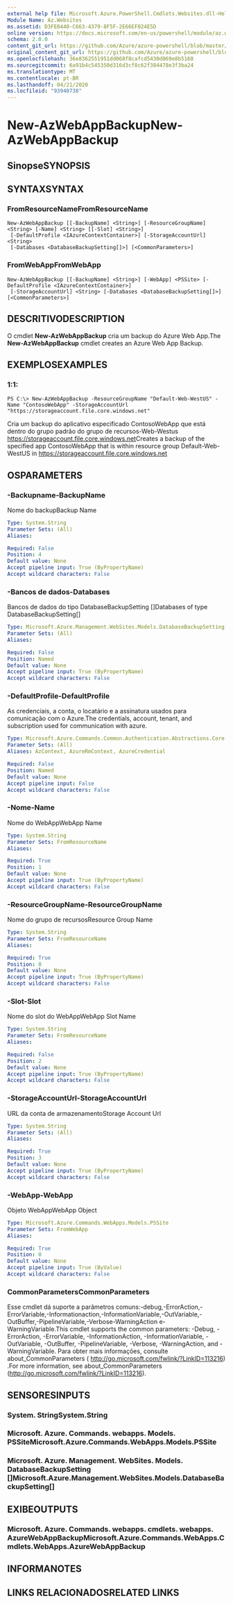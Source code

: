 ```yaml
---
external help file: Microsoft.Azure.PowerShell.Cmdlets.Websites.dll-Help.xml
Module Name: Az.Websites
ms.assetid: D3FE0440-C663-4379-8F5F-2E66EF024E5D
online version: https://docs.microsoft.com/en-us/powershell/module/az.websites/new-azwebappbackup
schema: 2.0.0
content_git_url: https://github.com/Azure/azure-powershell/blob/master/src/Websites/Websites/help/New-AzWebAppBackup.md
original_content_git_url: https://github.com/Azure/azure-powershell/blob/master/src/Websites/Websites/help/New-AzWebAppBackup.md
ms.openlocfilehash: 36e8362551951dd068f8cafcd5430d069e8b5160
ms.sourcegitcommit: 6a91b4c545350d316d3cf8c62f384478e3f3ba24
ms.translationtype: MT
ms.contentlocale: pt-BR
ms.lasthandoff: 04/21/2020
ms.locfileid: "93940738"
---
```

# <span data-ttu-id="ad932-101">New-AzWebAppBackup</span><span class="sxs-lookup"><span data-stu-id="ad932-101">New-AzWebAppBackup</span></span>

## <span data-ttu-id="ad932-102">Sinopse</span><span class="sxs-lookup"><span data-stu-id="ad932-102">SYNOPSIS</span></span>

## <span data-ttu-id="ad932-103">SYNTAX</span><span class="sxs-lookup"><span data-stu-id="ad932-103">SYNTAX</span></span>

### <span data-ttu-id="ad932-104">FromResourceName</span><span class="sxs-lookup"><span data-stu-id="ad932-104">FromResourceName</span></span>
```
New-AzWebAppBackup [[-BackupName] <String>] [-ResourceGroupName] <String> [-Name] <String> [[-Slot] <String>]
 [-DefaultProfile <IAzureContextContainer>] [-StorageAccountUrl] <String>
 [-Databases <DatabaseBackupSetting[]>] [<CommonParameters>]
```

### <span data-ttu-id="ad932-105">FromWebApp</span><span class="sxs-lookup"><span data-stu-id="ad932-105">FromWebApp</span></span>
```
New-AzWebAppBackup [[-BackupName] <String>] [-WebApp] <PSSite> [-DefaultProfile <IAzureContextContainer>]
 [-StorageAccountUrl] <String> [-Databases <DatabaseBackupSetting[]>] [<CommonParameters>]
```

## <span data-ttu-id="ad932-106">DESCRITIVO</span><span class="sxs-lookup"><span data-stu-id="ad932-106">DESCRIPTION</span></span>
<span data-ttu-id="ad932-107">O cmdlet **New-AzWebAppBackup** cria um backup do Azure Web App.</span><span class="sxs-lookup"><span data-stu-id="ad932-107">The **New-AzWebAppBackup** cmdlet creates an Azure Web App Backup.</span></span>

## <span data-ttu-id="ad932-108">EXEMPLOS</span><span class="sxs-lookup"><span data-stu-id="ad932-108">EXAMPLES</span></span>

### <span data-ttu-id="ad932-109">1:</span><span class="sxs-lookup"><span data-stu-id="ad932-109">1:</span></span>
```
PS C:\> New-AzWebAppBackup -ResourceGroupName "Default-Web-WestUS" -Name "ContosoWebApp" -StorageAccountUrl "https://storageaccount.file.core.windows.net"
```

<span data-ttu-id="ad932-110">Cria um backup do aplicativo especificado ContosoWebApp que está dentro do grupo padrão do grupo de recursos-Web-Westus https://storageaccount.file.core.windows.net</span><span class="sxs-lookup"><span data-stu-id="ad932-110">Creates a backup of the specified app ContosoWebApp that is within resource group Default-Web-WestUS in https://storageaccount.file.core.windows.net</span></span>

## <span data-ttu-id="ad932-111">OS</span><span class="sxs-lookup"><span data-stu-id="ad932-111">PARAMETERS</span></span>

### <span data-ttu-id="ad932-112">-Backupname</span><span class="sxs-lookup"><span data-stu-id="ad932-112">-BackupName</span></span>
<span data-ttu-id="ad932-113">Nome do backup</span><span class="sxs-lookup"><span data-stu-id="ad932-113">Backup Name</span></span>

```yaml
Type: System.String
Parameter Sets: (All)
Aliases:

Required: False
Position: 4
Default value: None
Accept pipeline input: True (ByPropertyName)
Accept wildcard characters: False
```

### <span data-ttu-id="ad932-114">-Bancos de dados</span><span class="sxs-lookup"><span data-stu-id="ad932-114">-Databases</span></span>
<span data-ttu-id="ad932-115">Bancos de dados do tipo DatabaseBackupSetting []</span><span class="sxs-lookup"><span data-stu-id="ad932-115">Databases of type DatabaseBackupSetting[]</span></span>

```yaml
Type: Microsoft.Azure.Management.WebSites.Models.DatabaseBackupSetting[]
Parameter Sets: (All)
Aliases:

Required: False
Position: Named
Default value: None
Accept pipeline input: True (ByPropertyName)
Accept wildcard characters: False
```

### <span data-ttu-id="ad932-116">-DefaultProfile</span><span class="sxs-lookup"><span data-stu-id="ad932-116">-DefaultProfile</span></span>
<span data-ttu-id="ad932-117">As credenciais, a conta, o locatário e a assinatura usados para comunicação com o Azure.</span><span class="sxs-lookup"><span data-stu-id="ad932-117">The credentials, account, tenant, and subscription used for communication with azure.</span></span>

```yaml
Type: Microsoft.Azure.Commands.Common.Authentication.Abstractions.Core.IAzureContextContainer
Parameter Sets: (All)
Aliases: AzContext, AzureRmContext, AzureCredential

Required: False
Position: Named
Default value: None
Accept pipeline input: False
Accept wildcard characters: False
```

### <span data-ttu-id="ad932-118">-Nome</span><span class="sxs-lookup"><span data-stu-id="ad932-118">-Name</span></span>
<span data-ttu-id="ad932-119">Nome do WebApp</span><span class="sxs-lookup"><span data-stu-id="ad932-119">WebApp Name</span></span>

```yaml
Type: System.String
Parameter Sets: FromResourceName
Aliases:

Required: True
Position: 1
Default value: None
Accept pipeline input: True (ByPropertyName)
Accept wildcard characters: False
```

### <span data-ttu-id="ad932-120">-ResourceGroupName</span><span class="sxs-lookup"><span data-stu-id="ad932-120">-ResourceGroupName</span></span>
<span data-ttu-id="ad932-121">Nome do grupo de recursos</span><span class="sxs-lookup"><span data-stu-id="ad932-121">Resource Group Name</span></span>

```yaml
Type: System.String
Parameter Sets: FromResourceName
Aliases:

Required: True
Position: 0
Default value: None
Accept pipeline input: True (ByPropertyName)
Accept wildcard characters: False
```

### <span data-ttu-id="ad932-122">-Slot</span><span class="sxs-lookup"><span data-stu-id="ad932-122">-Slot</span></span>
<span data-ttu-id="ad932-123">Nome do slot do WebApp</span><span class="sxs-lookup"><span data-stu-id="ad932-123">WebApp Slot Name</span></span>

```yaml
Type: System.String
Parameter Sets: FromResourceName
Aliases:

Required: False
Position: 2
Default value: None
Accept pipeline input: True (ByPropertyName)
Accept wildcard characters: False
```

### <span data-ttu-id="ad932-124">-StorageAccountUrl</span><span class="sxs-lookup"><span data-stu-id="ad932-124">-StorageAccountUrl</span></span>
<span data-ttu-id="ad932-125">URL da conta de armazenamento</span><span class="sxs-lookup"><span data-stu-id="ad932-125">Storage Account Url</span></span>

```yaml
Type: System.String
Parameter Sets: (All)
Aliases:

Required: True
Position: 3
Default value: None
Accept pipeline input: True (ByPropertyName)
Accept wildcard characters: False
```

### <span data-ttu-id="ad932-126">-WebApp</span><span class="sxs-lookup"><span data-stu-id="ad932-126">-WebApp</span></span>
<span data-ttu-id="ad932-127">Objeto WebApp</span><span class="sxs-lookup"><span data-stu-id="ad932-127">WebApp Object</span></span>

```yaml
Type: Microsoft.Azure.Commands.WebApps.Models.PSSite
Parameter Sets: FromWebApp
Aliases:

Required: True
Position: 0
Default value: None
Accept pipeline input: True (ByValue)
Accept wildcard characters: False
```

### <span data-ttu-id="ad932-128">CommonParameters</span><span class="sxs-lookup"><span data-stu-id="ad932-128">CommonParameters</span></span>
<span data-ttu-id="ad932-129">Esse cmdlet dá suporte a parâmetros comuns:-debug,-ErrorAction,-ErrorVariable,-Informationaction,-InformationVariable,-OutVariable,-OutBuffer,-PipelineVariable,-Verbose-WarningAction e-WarningVariable.</span><span class="sxs-lookup"><span data-stu-id="ad932-129">This cmdlet supports the common parameters: -Debug, -ErrorAction, -ErrorVariable, -InformationAction, -InformationVariable, -OutVariable, -OutBuffer, -PipelineVariable, -Verbose, -WarningAction, and -WarningVariable.</span></span> <span data-ttu-id="ad932-130">Para obter mais informações, consulte about_CommonParameters ( http://go.microsoft.com/fwlink/?LinkID=113216) .</span><span class="sxs-lookup"><span data-stu-id="ad932-130">For more information, see about_CommonParameters (http://go.microsoft.com/fwlink/?LinkID=113216).</span></span>

## <span data-ttu-id="ad932-131">SENSORES</span><span class="sxs-lookup"><span data-stu-id="ad932-131">INPUTS</span></span>

### <span data-ttu-id="ad932-132">System. String</span><span class="sxs-lookup"><span data-stu-id="ad932-132">System.String</span></span>

### <span data-ttu-id="ad932-133">Microsoft. Azure. Commands. webapps. Models. PSSite</span><span class="sxs-lookup"><span data-stu-id="ad932-133">Microsoft.Azure.Commands.WebApps.Models.PSSite</span></span>

### <span data-ttu-id="ad932-134">Microsoft. Azure. Management. WebSites. Models. DatabaseBackupSetting []</span><span class="sxs-lookup"><span data-stu-id="ad932-134">Microsoft.Azure.Management.WebSites.Models.DatabaseBackupSetting[]</span></span>

## <span data-ttu-id="ad932-135">EXIBE</span><span class="sxs-lookup"><span data-stu-id="ad932-135">OUTPUTS</span></span>

### <span data-ttu-id="ad932-136">Microsoft. Azure. Commands. webapps. cmdlets. webapps. AzureWebAppBackup</span><span class="sxs-lookup"><span data-stu-id="ad932-136">Microsoft.Azure.Commands.WebApps.Cmdlets.WebApps.AzureWebAppBackup</span></span>

## <span data-ttu-id="ad932-137">INFORMA</span><span class="sxs-lookup"><span data-stu-id="ad932-137">NOTES</span></span>

## <span data-ttu-id="ad932-138">LINKS RELACIONADOS</span><span class="sxs-lookup"><span data-stu-id="ad932-138">RELATED LINKS</span></span>
